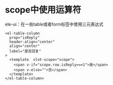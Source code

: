 # scope中使用运算符

ele-ui：在一些table或者form标签中使用三元表达式

```vue
<el-table-column
  prop="isReply"
  header-align="center"
  align="center"
  label="是否回复"
>
  <template  slot-scope="scope">
    <span v-if="scope.row.isReply===1">是</span>
    <span v-else="">否</span>
  </template>
</el-table-column>
```



